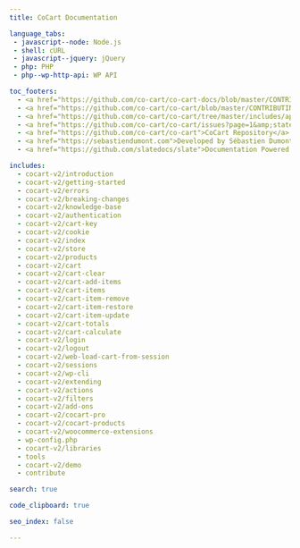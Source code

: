 ```yaml
---
title: CoCart Documentation

language_tabs:
 - javascript--node: Node.js
 - shell: cURL
 - javascript--jquery: jQuery
 - php: PHP
 - php--wp-http-api: WP API

toc_footers:
  - <a href="https://github.com/co-cart/co-cart-docs/blob/master/CONTRIBUTING.md">Contribute to Documentation</a>
  - <a href="https://github.com/co-cart/co-cart/blob/master/CONTRIBUTING.md">Contribute to CoCart</a>
  - <a href="https://github.com/co-cart/co-cart/tree/master/includes/api">REST API Source on GitHub</a>
  - <a href="https://github.com/co-cart/co-cart/issues?page=1&amp;state=open">CoCart Issues</a>
  - <a href="https://github.com/co-cart/co-cart">CoCart Repository</a>
  - <a href="https://sebastiendumont.com">Developed by Sébastien Dumont</a>
  - <a href="https://github.com/slatedocs/slate">Documentation Powered by Slate</a>

includes:
  - cocart-v2/introduction
  - cocart-v2/getting-started
  - cocart-v2/errors
  - cocart-v2/breaking-changes
  - cocart-v2/knowledge-base
  - cocart-v2/authentication
  - cocart-v2/cart-key
  - cocart-v2/cookie
  - cocart-v2/index
  - cocart-v2/store
  - cocart-v2/products
  - cocart-v2/cart
  - cocart-v2/cart-clear
  - cocart-v2/cart-add-items
  - cocart-v2/cart-items
  - cocart-v2/cart-item-remove
  - cocart-v2/cart-item-restore
  - cocart-v2/cart-item-update
  - cocart-v2/cart-totals
  - cocart-v2/cart-calculate
  - cocart-v2/login
  - cocart-v2/logout
  - cocart-v2/web-load-cart-from-session
  - cocart-v2/sessions
  - cocart-v2/wp-cli
  - cocart-v2/extending
  - cocart-v2/actions
  - cocart-v2/filters
  - cocart-v2/add-ons
  - cocart-v2/cocart-pro
  - cocart-v2/cocart-products
  - cocart-v2/woocommerce-extensions
  - wp-config.php
  - cocart-v2/libraries
  - tools
  - cocart-v2/demo
  - contribute

search: true

code_clipboard: true

seo_index: false

---
```

